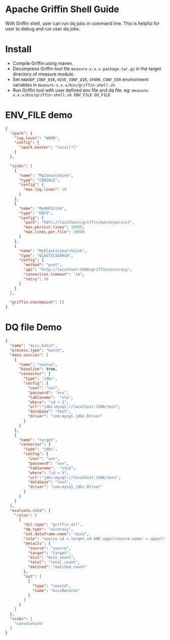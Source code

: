 <!--
Licensed to the Apache Software Foundation (ASF) under one
or more contributor license agreements.  See the NOTICE file
distributed with this work for additional information
regarding copyright ownership.  The ASF licenses this file
to you under the Apache License, Version 2.0 (the
"License"); you may not use this file except in compliance
with the License.  You may obtain a copy of the License at

  http://www.apache.org/licenses/LICENSE-2.0

Unless required by applicable law or agreed to in writing,
software distributed under the License is distributed on an
"AS IS" BASIS, WITHOUT WARRANTIES OR CONDITIONS OF ANY
KIND, either express or implied.  See the License for the
specific language governing permissions and limitations
under the License.
-->

# Apache Griffin Shell Guide

With Griffin shell, user can run dq jobs in command line. 
This is helpful for user to debug and run user dq jobs.

# Install

* Compile Griffin using maven.
* Decompress Griffin tool file `measure-x.x.x-package.tar.gz` in the target directory of measure module.
* Set `HADOOP_CONF_DIR`, `HIVE_CONF_DIR`, `SPARK_CONF_DIR` environment variables in `measure-x.x.x/bin/griffin-shell.sh`
* Run Griffin tool with user defined env file and dq file. eg: `measure-x.x.x/bin/griffin-shell.sh ENV_FILE DQ_FILE`

# ENV_FILE demo

```json
{
  "spark": {
    "log.level": "WARN",
    "config": {
      "spark.master": "local[*]"
    }
  },

  "sinks": [
    {
      "name": "MyConsoleSink",
      "type": "CONSOLE",
      "config": {
        "max.log.lines": 10
      }
    },
    {
      "name": "MyHDFSSink",
      "type": "HDFS",
      "config": {
        "path": "hdfs://localhost/griffin/batch/persist",
        "max.persist.lines": 10000,
        "max.lines.per.file": 10000
      }
    },
    {
      "name": "MyElasticSearchSink",
      "type": "ELASTICSEARCH",
      "config": {
        "method": "post",
        "api": "http://localhost:9200/griffin/accuracy",
        "connection.timeout": "1m",
        "retry": 10
      }
    }
  ],

  "griffin.checkpoint": []
}

```

# DQ file Demo

```json
{
  "name": "accu_batch",
  "process.type": "batch",
  "data.sources": [
    {
      "name": "source",
      "baseline": true,
      "connector": {
        "type": "jdbc",
        "config": {
          "user": "xxx",
          "password": "xxx",
          "tablename":  "stu",
          "where": "id < 3",
          "url":"jdbc:mysql://localhost:3306/test",
          "database": "test",
          "driver": "com.mysql.jdbc.Driver"
        }
      }
    },
    {
      "name": "target",
      "connector": {
        "type": "jdbc",
        "config": {
          "user": "xxx",
          "password": "xxx",
          "tablename":  "stu2",
          "where": "id < 3",
          "url":"jdbc:mysql://localhost:3306/test",
          "database": "test",
          "driver": "com.mysql.jdbc.Driver"
        }
      }
    }
  ],
  "evaluate.rule": {
    "rules": [
      {
        "dsl.type": "griffin-dsl",
        "dq.type": "accuracy",
        "out.dataframe.name": "accu",
        "rule": "source.id = target.id AND upper(source.name) = upper(target.name) ",
        "details": {
          "source": "source",
          "target": "target",
          "miss": "miss_count",
          "total": "total_count",
          "matched": "matched_count"
        },
        "out": [
          {
            "type": "record",
            "name": "missRecords"
          }
        ]
      }
    ]
  },
  "sinks": [
    "consoleSink"
  ]
}

```